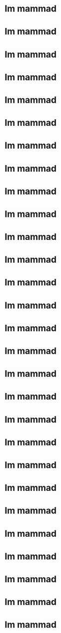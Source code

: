 # Im mammad
# Im mammad
# Im mammad
# Im mammad
# Im mammad
# Im mammad
# Im mammad
# Im mammad
# Im mammad
# Im mammad
# Im mammad
# Im mammad
# Im mammad
# Im mammad
# Im mammad
# Im mammad
# Im mammad
# Im mammad
# Im mammad
# Im mammad
# Im mammad
# Im mammad
# Im mammad
# Im mammad
# Im mammad
# Im mammad
# Im mammad
# Im mammad